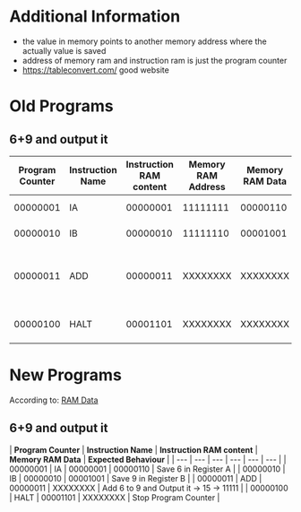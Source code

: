 # Additional Information

- the value in memory points to another memory address where the actually value is saved
- address of memory ram and instruction ram is just the program counter
- https://tableconvert.com/ good website

# Old Programs
## 6+9 and output it

| **Program Counter** | **Instruction Name** | **Instruction RAM content** | **Memory RAM Address** | **Memory RAM Data** | **Expected Behavioru** |
| --- | --- | --- | --- | --- | --- |
| 00000001 | IA  | 00000001 | 11111111 | 00000110 | Save 6 in Register A |
| 00000010 | IB  | 00000010 | 11111110 | 00001001 | Save 9 in Register B |
| 00000011 | ADD | 00000011 | XXXXXXXX | XXXXXXXX | Add 6 to 9 and Output it -> 15 -> 11111 |
| 00000100 | HALT | 00001101 | XXXXXXXX | XXXXXXXX | Stop Program Counter |
# New Programs
According to: [RAM Data](../../Maturaarbeit/Bugs/RAM%20Data.md)
## 6+9 and output it
| **Program Counter** | **Instruction Name** | **Instruction RAM content** | **Memory RAM Data** | **Expected Behaviour** |
| --- | --- | --- | --- | --- | --- |
| 00000001 | IA  | 00000001 | 00000110  | Save 6 in Register A |
| 00000010 | IB  | 00000010 | 00001001  | Save 9 in Register B |
| 00000011 | ADD | 00000011 | XXXXXXXX  | Add 6 to 9 and Output it -> 15 -> 11111 |
| 00000100 | HALT | 00001101 | XXXXXXXX | Stop Program Counter |